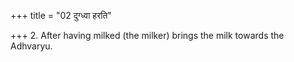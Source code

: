 +++
title = "02 दुग्ध्वा हरति"

+++
2. After having milked (the milker) brings the milk towards the Adhvaryu.  

